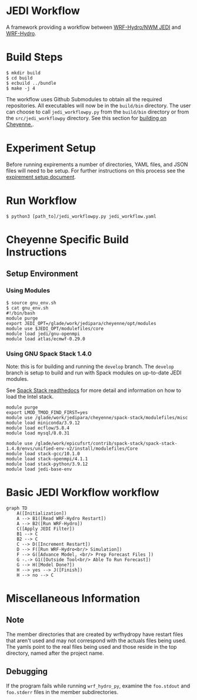 # JEDI Workflow
A framework providing a workflow between [WRF-Hydro/NWM JEDI](https://github.com/JCSDA-internal/wrf_hydro_nwm_jedi) and [WRF-Hydro](https://github.com/NCAR/wrf_hydro_nwm_public).


# Build Steps
```console
$ mkdir build
$ cd build
$ ecbuild ../bundle
$ make -j 4
```
The workflow uses Github Submodules to obtain all the required repositories.
All executables will now be in the `build/bin` directory.
The user can choose to call `jedi_workflowpy.py` from the `build/bin`
  directory or from the `src/jedi_workflowpy` directory.
See this section for [building on Cheyenne.](#Cheyenne-Specific-Build-Instructions).

# Experiment Setup
Before running expirements a number of directories, YAML files, and JSON files will need to be setup.
For further instructions on this process see the [expirement setup document](docs/expirement_setup.md "Expirement Setup").


# Run Workflow
```console
$ python3 [path_to]/jedi_workflowpy.py jedi_workflow.yaml
```


# Cheyenne Specific Build Instructions
## Setup Environment
### Using Modules
```console
$ source gnu_env.sh
$ cat gnu_env.sh
#!/bin/bash
module purge
export JEDI_OPT=/glade/work/jedipara/cheyenne/opt/modules
module use $JEDI_OPT/modulefiles/core
module load jedi/gnu-openmpi
module load atlas/ecmwf-0.29.0
```

### Using GNU Spack Stack 1.4.0
Note: this is for building and running the `develop` branch.
The `develop` branch is setup to build and run with Spack modules on up-to-date JEDI modules.

See [Spack Stack readthedocs](https://spack-stack.readthedocs.io/en/1.4.0/PreConfiguredSites.html#ncar-wyoming-cheyenne)
for more detail and information on how to load the Intel stack.
```console
module purge
export LMOD_TMOD_FIND_FIRST=yes
module use /glade/work/jedipara/cheyenne/spack-stack/modulefiles/misc
module load miniconda/3.9.12
module load ecflow/5.8.4
module load mysql/8.0.31

module use /glade/work/epicufsrt/contrib/spack-stack/spack-stack-1.4.0/envs/unified-env-v2/install/modulefiles/Core
module load stack-gcc/10.1.0
module load stack-openmpi/4.1.1
module load stack-python/3.9.12
module load jedi-base-env
```

<!-- Old Instructions for Spack -->
<!--  - Load Spack modules -->
<!-- module purge -->
<!-- module unuse /glade/u/apps/ch/modulefiles/default/compilers -->
<!-- export MODULEPATH_ROOT=/glade/work/jedipara/cheyenne/spack-stack/modulefiles -->
<!-- module use /glade/work/jedipara/cheyenne/spack-stack/modulefiles/compilers -->
<!-- module use /glade/work/jedipara/cheyenne/spack-stack/modulefiles/misc -->
<!-- module load ecflow/5.8.4 -->
<!-- module load miniconda/3.9.12 -->
<!-- ulimit -s unlimited -->
<!-- # GNU specific modules -->
<!-- module use /glade/work/jedipara/cheyenne/spack-stack/spack-stack-v1/envs/skylab-2.0.0-gnu-10.1.0/install/modulefiles/Core -->
<!-- module load stack-gcc/10.1.0 -->
<!-- module load stack-openmpi/4.1.1 -->
<!-- # Intel specific modules -->
<!-- # module use /glade/work/jedipara/cheyenne/spack-stack/spack-stack-v1/envs/skylab-2.0.0-intel-19.1.1.217/install/modulefiles/Core -->
<!-- # module load stack-intel/19.1.1.217 -->
<!-- # module load stack-intel-mpi/2019.7.217 -->
<!-- module load stack-python/3.9.12 -->
<!-- module load jedi-fv3-env/1.0.0 -->
<!-- module load bufr/11.7.1 -->
<!-- # module load jedi-ewok-env/1.0.0 -->
<!-- # module load nco/5.0.6 -->

<!-- # these are needed so WRF-Hydro can build without other modifications -->
<!-- export NETCDF_INC=${netcdf_fortran_ROOT}/include -->
<!-- export NETCDF_LIB=${netcdf_fortran_ROOT}/lib -->
<!-- ``` -->
<!--  - Create Python environment to get [wrfhydropy](https://github.com/NCAR/wrf_hydro_py) package -->
<!-- ```console -->
<!-- $ python3 -m venv ~/[local_path]/env -->
<!-- $ activate ~/[local_path]/env -->
<!-- $ python3 -m pip install wrfhydropy -->
<!-- ``` -->
<!-- Note: for future runs, instead of installing wrfhydopy again you can load the -->
<!--   virtual environment with the following command -->
<!--   `source ~/[local_path]/env/bin/activate`. -->
<!-- It would be good to add that line to the end of the `gnu_spack_env.sh` file, -->
<!--   so the python package gets loaded with `source gnu_spack_env.sh`. -->



<!-- ## Obtain and Build Source Code -->
<!--  - Clone repositories [JCSDA-internal/wrf_hydro_nwm_jedi](https://github.com/JCSDA-internal/wrf_hydro_nwm_jedi) and [NCAR/wrf_hydro_nwm_public](https://github.com/NCAR/wrf_hydro_nwm_public) -->
<!-- ```console -->
<!-- $ git clone git@github.com:JCSDA-internal/wrf_hydro_nwm_jedi.git -->
<!-- $ mkdir wrf_hydro_nwm_jedi/build -->
<!-- $ cd wrf_hydro_nwm_jedi/build -->
<!-- $ ecbuild ../bundle -->
<!-- $ make -j 4 -->
<!-- ``` -->





<!-- # Running -->
<!-- ## Prerequisites -->
<!--  - Python 3 and [wrf_hydro_py](https://github.com/NCAR/wrf_hydro_py) -->
<!--  - [WRF-Hydro/NWM JEDI](https://github.com/JCSDA-internal/wrf_hydro_nwm_jedi) -->
<!--  - [WRF-Hydro](https://github.com/NCAR/wrf_hydro_nwm_public) -->
<!--  - Prepare Experiment Configuration Files -->
<!--    - jedi_workflow.yaml -->
<!--    - jedi.yaml -->
<!--    - WRF-Hydro namelists, to be placed in the WRF-Hydro domain directory -->
<!-- 	 - hrldas_namelists.json -->
<!--      - hydro_namelists.json -->

<!-- ### Prepping YAMLs -->
<!--  - The starting time in `jedi.yaml` is propagated to JEDI and WRF-Hydro YAMLs -->
<!-- during the initilization phase and while the model runs. -->
<!--  - More to be added -->



# Basic JEDI Workflow workflow

```mermaid
graph TD
    A([Initialization])
    A --> B1([Read WRF-Hydro Restart])
    A --> B2([Run WRF-Hydro])
    C([Apply JEDI Filter])
    B1 --> C
    B2 --> C
    C --> D([Increment Restart])
    D --> F([Run WRF-Hydro<br/> Simulation])
    F --> G([Advance Model, <br/> Prep Forecast Files ])
    G -.-> G1([Outside Tool<br/> Able To Run Forecast])
    G --> H([Model Done?])
    H --> yes --> J([Finish])
    H --> no --> C
```


# Miscellaneous Information
## Note
The member directories that are created by wrfhydropy have restart files that
aren't used and may not correspond with the actuals files being used.
The yamls point to the real files being used and those reside in the top
directory, named after the project name.

<!-- ## YAMLs -->
<!-- JEDI Workflow YAML: if the `start_wrf-h_time` and `start_jedi_time` time are -->
<!-- equal, then WRF-Hydro is not run before starting the cycle, only a restart -->
<!-- file is used. -->

## Debugging
If the program fails while running `wrf_hydro_py`, examine the `foo.stdout`
and `foo.stderr` files in the member subdirectories.

<!-- If the program fails or is stopped during the `wrf_hydro_py`, WRF-Hydro may -->
<!-- need to be recompiled. -->

<!-- # Git Submodules -->
<!-- ## Add JEDI increment data to WRF-Hydro data -->
<!-- ### Description -->
<!-- Code is based on the [project AddJediIncr](https://github.com/ClaraDraper-NOAA/AddJediIncr) by Clara Draper and Mike Barlage. -->
<!-- Increment JEDI adds analysis to WRF-Hydro restart files. -->
<!-- Used in conjunction with [WRF-Hydro/NWM JEDI Implementation](https://github.com/JCSDA-internal/wrf_hydro_nwm_jedi). -->
